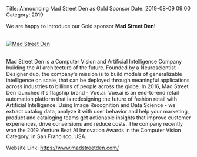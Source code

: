 Title: Announcing Mad Street Den as Gold Sponsor
Date: 2019-08-09 09:00
Category: 2019

We are happy to introduce our Gold sponsor **Mad Street Den**!

<!-- PELICAN_END_SUMMARY -->
<br>
<div class="text-center">
  <a href="https://www.madstreetden.com/" target="_blank">
    <img src="{filename}/images/sponsors/madstreetden.png" alt="Mad Street Den">
  </a>
</div>
<br>

Mad Street Den is a Computer Vision and Artificial Intelligence Company building the AI architecture of the future. Founded by a Neuroscientist - Designer duo, the company's mission is to build models of generalizable intelligence on scale, that can be deployed through meaningful applications across industries to billions of people across the globe. In 2016, Mad Street Den launched it's flagship brand - Vue.ai. Vue.ai is an end-to-end retail automation platform that is redesigning the future of fashion retail with Artificial Intelligence. Using Image Recognition and Data Science - we extract catalog data, analyze it with user behavior and help your marketing, product and cataloging teams get actionable insights that improve customer experiences, drive conversions and reduce costs. The company recently won the 2019 Venture Beat AI Innovation Awards in the Computer Vision Category, in San Francisco, USA.

Website Link: <a href="https://www.madstreetden.com/" target="_blank">https://www.madstreetden.com/</a>
